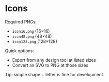 # Icons

Required PNGs:
- `icon16.png` (16×16)
- `icon48.png` (48×48)
- `icon128.png` (128×128)

Quick options:
- Export from any design tool at listed sizes
- Convert an SVG to PNG at those sizes

Tip: simple shape + letter is fine for development.

